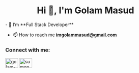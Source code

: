 <h1 align="center">Hi 👋, I'm Golam Masud</h1>
- 🌱 I’m **Full Stack Developer**

- 📫 How to reach me **imgolammasud@gmail.com**

<h3 align="left">Connect with me:</h3>
<p align="left">
<a href="https://linkedin.com/in/golam-masud-409459239" target="blank"><img align="center" src="https://raw.githubusercontent.com/rahuldkjain/github-profile-readme-generator/master/src/images/icons/Social/linked-in-alt.svg" alt="golam-masud-409459239" height="30" width="40" /></a>
<a href="https://instagram.com/sumonn666" target="blank"><img align="center" src="https://raw.githubusercontent.com/rahuldkjain/github-profile-readme-generator/master/src/images/icons/Social/instagram.svg" alt="sumonn666" height="30" width="40" /></a>
</p>
